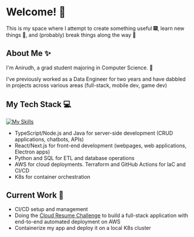 # Welcome! 👋
This is my space where I attempt to create something useful 🎆, learn new things 🤔, and (probably) break things along the way 🔨

## About Me ✨
I'm Anirudh, a grad student majoring in Computer Science. 📖

I've previously worked as a Data Engineer for two years and have dabbled in projects across various areas (full-stack, mobile dev, game dev)

## My Tech Stack 💻
[![My Skills](https://skillicons.dev/icons?i=java,nodejs,js,ts,py,aws,docker,kubernetes,terraform)](https://skillicons.dev)

- TypeScript/Node.js and Java for server-side development (CRUD applications, chatbots, APIs)
- React/Next.js for front-end development (webpages, web applications, Electron apps)
- Python and SQL for ETL and database operations
- AWS for cloud deployments. Terraform and GitHub Actions for IaC and CI/CD
- K8s for container orchestration

## Current Work 🌱
- CI/CD setup and management
- Doing the [Cloud Resume Challenge](https://cloudresumechallenge.dev/docs/the-challenge/aws/) to build a full-stack application with end-to-end automated deployment on AWS
- Containerize my app and deploy it on a local K8s cluster
<!--
**anirudh-r5/anirudh-r5** is a ✨ _special_ ✨ repository because its `README.md` (this file) appears on your GitHub profile.

Here are some ideas to get you started:

- 🔭 I’m currently working on ...
- 🌱 I’m currently learning ...
- 👯 I’m looking to collaborate on ...
- 🤔 I’m looking for help with ...
- 💬 Ask me about ...
- 📫 How to reach me: ...
- 😄 Pronouns: ...
- ⚡ Fun fact: ...
-->
